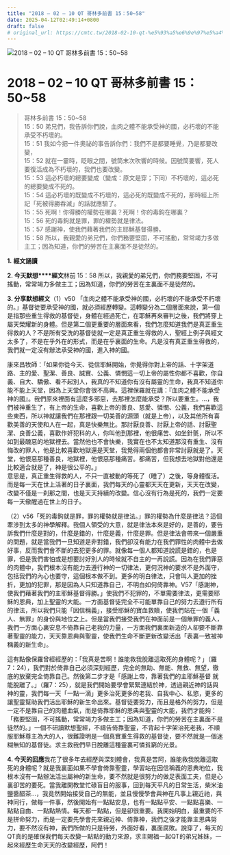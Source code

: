```yaml
---
title: "2018 – 02 – 10 QT 哥林多前書 15：50~58"
date: 2025-04-12T02:49:14+0800
draft: false
# original_url: https://cmtc.tw/2018-02-10-qt-%e5%93%a5%e6%9e%97%e5%a4%9a%e5%89%8d%e6%9b%b8-15%ef%bc%9a5058
---
```


![2018 – 02 – 10 QT 哥林多前書 15：50\~58](/images/qt.jpg   "2018 – 02 – 10 QT 哥林多前書 15：50\~58")

# 2018 – 02 – 10 QT 哥林多前書 15：50\~58

> 哥林多前書 15：50\~58  
> 15：50 弟兄們，我告訴你們說，血肉之體不能承受神的國，必朽壞的不能承受不朽壞的。  
> 15：51 我如今把一件奧祕的事告訴你們：我們不是都要睡覺，乃是都要改變，  
> 15：52 就在一霎時，眨眼之間，號筒末次吹響的時候。因號筒要響，死人要復活成為不朽壞的，我們也要改變。  
> 15：53 這必朽壞的總要變成（變成：原文是穿；下同）不朽壞的，這必死的總要變成不死的。  
> 15：54 這必朽壞的既變成不朽壞的，這必死的既變成不死的，那時經上所記「死被得勝吞滅」的話就應驗了。  
> 15：55 死啊！你得勝的權勢在哪裏？死啊！你的毒鉤在哪裏？  
> 15：56 死的毒鉤就是罪，罪的權勢就是律法。  
> 15：57 感謝神，使我們藉著我們的主耶穌基督得勝。  
> 15：58 所以，我親愛的弟兄們，你們務要堅固，不可搖動，常常竭力多做主工；因為知道，你們的勞苦在主裏面不是徒然的。

**1.** **經文誦讀**

**2. 今天默想****經文**林前 15：58 所以，我親愛的弟兄們，你們務要堅固，不可搖動，常常竭力多做主工；因為知道，你們的勞苦在主裏面不是徒然的。

**3. 分享默想經文**（1）v50 「血肉之體不能承受神的國，必朽壞的不能承受不朽壞的。」基督徒要承受神的國，就必須經歷轉變。這轉變分為二個層面來說，第一個是指那些重生得救的基督徒，身體在經過死亡，在耶穌再來審判之後，我們將穿上屬天榮耀新的身體。但是第二個更重要的層面來看，我們怎麼知道我們是真正重生得救的人？不是所有受洗的基督徒就一定是真正重生得救的人，聖經上例子與經文太多了，不是在乎外在的形式，而是在乎裏面的生命。凡是沒有真正重生得救的，我們就一定沒有辦法承受神的國，進入神的國。

康來昌牧師：「如果你從今天、從信耶穌開始，你覺得你對上帝的話、十字架道路、主的愛、聖潔、善良、誠實、公義、憐憫這一切上帝的屬性你都不喜歡，你自義、自大、驕傲、看不起別人，我真的不知道你有沒有屬靈的生命，我真不知道你能不能上天堂，因為上天堂你會很不高興。這裡保羅就在講：『血肉之體不能承受神的國』。我們原來裡面有這麼多邪惡，去那裡怎麼能承受？所以要重生。…，我們被神重生了，有上帝的生命，喜歡上帝的善良、慈愛、憐憫、公義，我們喜歡這些東西，所以神就讓我們在那裡跟一切美善的源頭（就是上帝），以及其他所有喜歡美善的天使和人在一起，真是快樂無比。那討厭良善、討厭上帝的話、討厭聖潔、良善公義，喜歡作奸犯科的人，你叫他到那裡，他很痛苦、如坐針氈，所以不如到最醜惡的地獄裡去。當然他也不會快樂，我實在也不太知道那沒有重生、沒有悔改的罪人，他是比較喜歡地獄還是天堂，我覺得兩個他都會非常討厭就是了。天堂，他恨惡那種善良，地獄裡，他恨惡那種痛苦。都痛苦，但我想去地獄對他還是比較適合就是了，神是很公平的。」  
意思是，真正重生得救的人，不只一直被動的等死了（睡了）之後，等身體復活。而是每一天在世上活著的日子裏面，我們每天的心靈都天天在更新，天天在改變，改變不僅是一刹那之間，也是天天持續的改變。信心沒有行為是死的，我們一定要每一天儆醒過在世上的日子。

（2）v56「死的毒鉤就是罪，罪的權勢就是律法。」罪的權勢為什麼是律法？這個牽涉到太多的神學解釋。我個人領受的大意，就是律法本來是好的，是善的，要告訴我們什麼是對的，什麼是錯的，什麼是義，什麼是罪。但是律法會帶來一個嚴重的問題，就是當我們一旦知道是非對錯，我們卻沒有能力在我們罪性的肉體中去做好事，反而我們會不斷的去犯更多的罪。就像每一個人都知道說謊是錯的，也是罪，但是我們害怕或是想要討好別人的時候就不自主的一再說謊。因為在我們罪惡的肉體中，我們根本沒有能力去遵行神的一切律法，更何況神的要求不是外面守，包括我們的內心也要守，這個根本做不到。更多的明白律法，只會叫人更加的挫折，更加的犯罪，那是因為人只知道靠自己，不明白如何倚靠神。V57「感謝神，使我們藉著我們的主耶穌基督得勝。」使我們不犯罪的，不單需要律法，更需要耶穌的恩典，加上聖靈的大能。一方面基督徒完全不可能單靠自己的努力去遵行所有的律法，所以我們只能「因信稱義」，接受耶穌的寶血救贖，使我們站在一個「義人、無罪」的身份與地位之上。但是當我們接受我們在神面前是一個無罪的義人，我們一方面心裏安息不倚靠自己老我的力量，一方面我們裏面新造的人卻要不斷靠著聖靈的能力，天天靠恩典與聖靈，使我們生命不斷更新改變活出「表裏一致被神稱義的新生命」。

這有點像保羅曾經經歷的：「我真是苦啊！誰能救我脫離這取死的身體呢？」（羅7：24），我們對於倚靠自己必須深刻經歷，完全的無助、無能、無救、無望，徹底的放棄完全倚靠自己。然後第二步才是「感謝上帝，靠著我們的主耶穌基督 就能脫離了。」（羅7：25），就是我們開始要學會緊緊連結於神，透過親近神的話與神的靈，我們每一天「一點一滴」更多治死更多的老我、自我中心、私慾，更多的讓聖靈幫助我們活出耶穌的新生命出來。基督徒要努力，而且是格外的努力，但是一定不是靠自己的肉體血氣，而是倚靠耶穌的恩典與聖靈的大能，我們才能夠：「務要堅固，不可搖動，常常竭力多做主工；因為知道，你們的勞苦在主裏面不是徒然的。」一個不研讀默想聖經，不禱告倚靠聖靈，不背起十字架治死老我，不順服耶穌尊主為大的人，很難證明是一個真實重生得救的基督徒，要不然就是一個迷糊無知的基督徒。求主救我們早日脫離這種靈裏可憐貧窮的光景。

**4. 今天的回應**我花了很多年去經歷與深刻體會，我真是苦阿，誰能救我脫離這取死的身體呢？就是我裏面如果不學會倚靠聖靈，學習站在因信稱義的恩典地位，我根本沒有一點辦法活出屬神的新生命，要不然就是很努力的做足表面工夫，但是心裏卻苦的要死。當我離開教堂忙碌盲目的服事，回到每天平凡的日常生活，柴米油鹽醬醋茶…，我竟然開始接受自己的無能，並且慢慢學會與神在凡事上親近祂，與神同行，做每一件事，然後開始有一點點安息，也有一點點平安、一點點喜樂、一點點自由、一點點熱情。每天都一點點，但是卻很重要。我開始明白，最重要的不是拼命努力，而是一定要先學會先來親近神、倚靠神，我們之後才能靠主恩典努力，要不然沒有神，我們所做的只是待勞，外面好看，裏面腐敗。說穿了，每天的QT真的是確保我們每天改變一點點的動力來源，求主賜福一起QT的弟兄姊妹，一起來經歷生命天天的改變經歷，阿們！